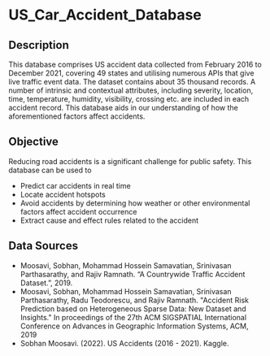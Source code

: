 

# US_Car_Accident_Database


## Description

This database comprises US accident data collected from February 2016 to December 2021, covering 49 states and utilising numerous APIs that give live traffic event data. 
The dataset contains about 35 thousand records. A number of intrinsic and contextual attributes, including severity, location, time, temperature, humidity, visibility, crossing etc. are included in each accident record. This database aids in our understanding of how the aforementioned factors affect accidents.


## Objective

Reducing road accidents is a significant challenge for public safety.
This database can be used to 
- Predict car accidents in real time
- Locate accident hotspots
- Avoid accidents by determining how weather or other environmental factors affect accident occurrence
- Extract cause and effect rules related to the accident


## Data Sources

- Moosavi, Sobhan, Mohammad Hossein Samavatian, Srinivasan Parthasarathy, and Rajiv Ramnath. “A Countrywide Traffic Accident Dataset.”, 2019.
- Moosavi, Sobhan, Mohammad Hossein Samavatian, Srinivasan Parthasarathy, Radu Teodorescu, and Rajiv Ramnath. "Accident Risk Prediction based on Heterogeneous Sparse Data: New Dataset and Insights." In proceedings of the 27th ACM SIGSPATIAL International Conference on Advances in Geographic Information Systems, ACM, 2019
- Sobhan Moosavi. (2022). US Accidents (2016 - 2021). Kaggle.
